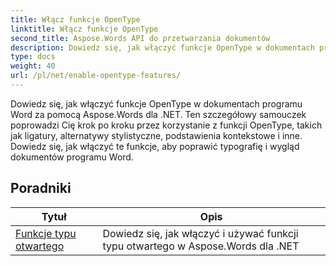 ```yaml
---
title: Włącz funkcje OpenType
linktitle: Włącz funkcje OpenType
second_title: Aspose.Words API do przetwarzania dokumentów
description: Dowiedz się, jak włączyć funkcje OpenType w dokumentach programu Word za pomocą Aspose.Words dla .NET. Samouczki przeprowadzą Cię przez kolejne etapy włączania zaawansowanych funkcji czcionek OpenType.
type: docs
weight: 40
url: /pl/net/enable-opentype-features/
---
```

Dowiedz się, jak włączyć funkcje OpenType w dokumentach programu Word za pomocą Aspose.Words dla .NET. Ten szczegółowy samouczek poprowadzi Cię krok po kroku przez korzystanie z funkcji OpenType, takich jak ligatury, alternatywy stylistyczne, podstawienia kontekstowe i inne. Dowiedz się, jak włączyć te funkcje, aby poprawić typografię i wygląd dokumentów programu Word.

 ## Poradniki
| Tytuł | Opis |
| --- | --- |
| [Funkcje typu otwartego](./open-type-features/) | Dowiedz się, jak włączyć i używać funkcji typu otwartego w Aspose.Words dla .NET |